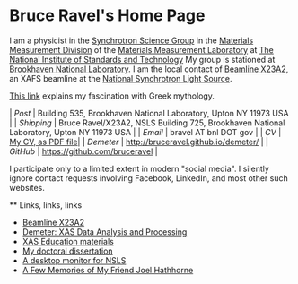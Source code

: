 Bruce Ravel's Home Page
=======================

I am a physicist in the
[Synchrotron Science Group](http://www.nist.gov/mml/mmsd/synchrotron-science/index.cfm)
in the
[Materials Measurement Division](http://www.nist.gov/mml/mmsd/index.cfm)
of the [Materials Measurement Laboratory](http://www.nist.gov/mml/) at
[The National Institute of Standards and Technology](http://www.nist.gov/)
My group is stationed at
[Brookhaven National Laboratory](http://www.bnl.gov).  I am the local
contact of [Beamline X23A2](http://xafs.org/Community/X23A2), an XAFS
beamline at the
[National Synchrotron Light Source](http://www.bnl.gov/ps/).

[This link](https://github.com/bruceravel/home/blob/master/mythology.md)
explains my fascination with Greek mythology.

| *Post*     | Building 535, Brookhaven National Laboratory, Upton NY 11973 USA                         |
| *Shipping* | Bruce Ravel/X23A2, NSLS Building 725, Brookhaven National Laboratory, Upton NY 11973 USA |
| *Email*    | bravel AT bnl DOT gov                                                                    |
| *CV*       | [My CV, as  PDF file](https://s3.amazonaws.com/BruceRavelCV/cv.pdf)|
| *Demeter*  | http://bruceravel.github.io/demeter/                                                     |
| *GitHub*   | https://github.com/bruceravel                                                            |

I participate only to a limited extent in modern "social media". I
silently ignore contact requests involving Facebook, LinkedIn, and
most other such websites.


** Links, links, links

 * [Beamline X23A2](http://xafs.org/Community/X23A2)
 * [Demeter: XAS Data Analysis and Processing](http://bruceravel.github.io/demeter/)
 * [XAS Education materials](http://bruceravel.github.io/XAS-Education/)
 * [My doctoral dissertation](https://s3.amazonaws.com/BruceRavelCV/bruce_thesis.pdf)
 * [A desktop monitor for NSLS](https://github.com/bruceravel/home/blob/master/ConkyNslsMonitor.md)
 * [A Few Memories of My Friend Joel Hathhorne](https://github.com/bruceravel/home/blob/master/MemoriesOfJoel.md)
 
